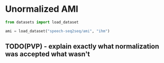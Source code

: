 # Unormalized AMI

```python
from datasets import load_dataset

ami = load_dataset("speech-seq2seq/ami", "ihm")
```

## TODO(PVP) - explain exactly what normalization was accepted what wasn't